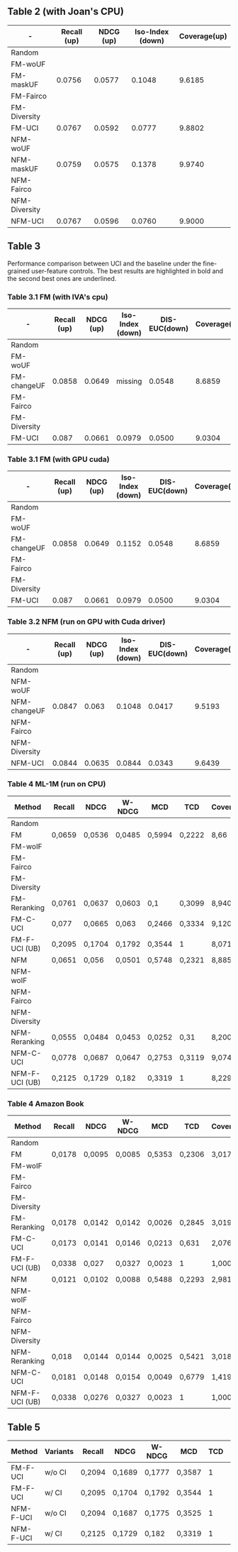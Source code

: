 ## Table 2 (with Joan's CPU)
| -      | Recall (up) | NDCG (up)   | Iso-Index (down) | Coverage(up) |
| ----------- | ----------- | ----------- | ----------- | ----------- | 
| Random      |             |             |             |            |
| FM-woUF      |             |             |             |            |
| FM-maskUF      |  0.0756   |     0.0577        |  0.1048           |   9.6185         |
| FM-Fairco      |             |             |             |            |
| FM-Diversity      |             |             |             |            |
| FM-UCI      |   0.0767          |     0.0592        |     0.0777        |     9.8802     |
| NFM-woUF      |             |             |             |            |
| NFM-maskUF      |   0.0759          |      0.0575       |  0.1378            |  9.9740        |
| NFM-Fairco      |             |             |             |            |
| NFM-Diversity      |             |             |             |            |
| NFM-UCI      |      0.0767    |      0.0596       |   0.0760          |     9.9000       |

## Table 3
Performance comparison between UCI and the baseline under the fine-grained user-feature controls. The best results are highlighted in bold and the second best ones are underlined. 

### Table 3.1 FM (with IVA's cpu)


| -      | Recall (up) | NDCG (up)   | Iso-Index (down) | DIS-EUC(down) |Coverage(up) |
| ----------- | ----------- | ----------- | ----------- | ----------- | ----------- | 
| Random      |             |             |             |            |    |
| FM-woUF      |             |             |             |            |   |
| FM-changeUF      |   0.0858          |       0.0649      |      missing       |     0.0548       |  8.6859 |
| FM-Fairco      |             |             |             |            |   |
| FM-Diversity      |             |             |             |            |    |
| FM-UCI      | 0.087    |   0.0661     |  0.0979       |    0.0500      |  9.0304 |



### Table 3.1 FM (with GPU cuda)

| -      | Recall (up) | NDCG (up)   | Iso-Index (down) | DIS-EUC(down) |Coverage(up) |
| ----------- | ----------- | ----------- | ----------- | ----------- | ----------- | 
| Random      |             |             |             |            |    |
| FM-woUF      |             |             |             |            |   |
| FM-changeUF      | 0.0858   |   0.0649     |   0.1152       |    0.0548       |  8.6859 |
| FM-Fairco      |             |             |             |            |   |
| FM-Diversity      |             |             |             |            |    |
| FM-UCI      |   0.087        |   0.0661       | 0.0979         |   0.0500        |  9.0304  |

### Table 3.2 NFM (run on GPU with Cuda driver)

| -      | Recall (up) | NDCG (up)   | Iso-Index (down) | DIS-EUC(down) |Coverage(up) |
| ----------- | ----------- | ----------- | ----------- | ----------- | ----------- | 
| Random      |             |             |             |            |    |
| NFM-woUF      |             |             |             |            |   |
| NFM-changeUF      | 0.0847    |  0.063  |   0.1048      |    0.0417    | 9.5193 |
| NFM-Fairco      |             |             |             |            |   |
| NFM-Diversity      |             |             |             |            |    |
| NFM-UCI      |    0.0844        |  0.0635        |    0.0844     |   0.0343        |  9.6439  |


### Table 4 ML-1M (run on CPU)

| Method         | Recall | NDCG   | W-NDCG | MCD    | TCD    | Coverage |
| -------------- | ------ | ------ | ------ | ------ | ------ | -------- |
| Random         |        |        |        |        |        |          |
| FM             | 0,0659 | 0,0536 | 0,0485 | 0,5994 | 0,2222 | 8,66     |
| FM-woIF        |        |        |        |        |        |          |
| FM-Fairco      |        |        |        |        |        |          |
| FM-Diversity   |        |        |        |        |        |          |
| FM-Reranking   | 0,0761 | 0,0637 | 0,0603 | 0,1    | 0,3099 | 8,9409   |
| FM-C-UCI       | 0,077  | 0,0665 | 0,063  | 0,2466 | 0,3334 | 9,1206   |
| FM-F-UCI (UB)  | 0,2095 | 0,1704 | 0,1792 | 0,3544 | 1      | 8,0712   |
| NFM            | 0,0651 | 0,056  | 0,0501 | 0,5748 | 0,2321 | 8,8854   |
| NFM-woIF       |        |        |        |        |        |          |
| NFM-Fairco     |        |        |        |        |        |          |
| NFM-Diversity  |        |        |        |        |        |          |
| NFM-Reranking  | 0,0555 | 0,0484 | 0,0453 | 0,0252 | 0,31   | 8,2002   |
| NFM-C-UCI      | 0,0778 | 0,0687 | 0,0647 | 0,2753 | 0,3119 | 9,0744   |
| NFM-F-UCI (UB) | 0,2125 | 0,1729 | 0,182  | 0,3319 | 1      | 8,2299   |

### Table 4 Amazon Book
| Method         | Recall | NDCG   | W-NDCG | MCD    | TCD    | Coverage |
| -------------- | ------ | ------ | ------ | ------ | ------ | -------- |
| Random         |        |        |        |        |        |          |
| FM             | 0,0178 | 0,0095 | 0,0085 | 0,5353 | 0,2306 | 3,0175   |
| FM-woIF        |        |        |        |        |        |          |
| FM-Fairco      |        |        |        |        |        |          |
| FM-Diversity   |        |        |        |        |        |          |
| FM-Reranking   | 0,0178 | 0,0142 | 0,0142 | 0,0026 | 0,2845 | 3,0196   |
| FM-C-UCI       | 0,0173 | 0,0141 | 0,0146 | 0,0213 | 0,631  | 2,0768   |
| FM-F-UCI (UB)  | 0,0338 | 0,027  | 0,0327 | 0,0023 | 1      | 1,0002   |
| NFM            | 0,0121 | 0,0102 | 0,0088 | 0,5488 | 0,2293 | 2,9818   |
| NFM-woIF       |        |        |        |        |        |          |
| NFM-Fairco     |        |        |        |        |        |          |
| NFM-Diversity  |        |        |        |        |        |          |
| NFM-Reranking  | 0,018  | 0,0144 | 0,0144 | 0,0025 | 0,5421 | 3,0184   |
| NFM-C-UCI      | 0,0181 | 0,0148 | 0,0154 | 0,0049 | 0,6779 | 1,419    |
| NFM-F-UCI (UB) | 0,0338 | 0,0276 | 0,0327 | 0,0023 | 1      | 1,0002   |

## Table 5 
| Method    | Variants | Recall | NDCG   | W-NDCG | MCD    | TCD | Coverage |
| --------- | -------- | ------ | ------ | ------ | ------ | --- | -------- |
| FM-F-UCI  | w/o CI   | 0,2094 | 0,1689 | 0,1777 | 0,3587 | 1   | 7,9519   |
| FM-F-UCI  | w/ CI    | 0,2095 | 0,1704 | 0,1792 | 0,3544 | 1   | 8,0712   |
| NFM-F-UCI | w/o CI   | 0,2094 | 0,1687 | 0,1775 | 0,3525 | 1   | 8,016    |
| NFM-F-UCI | w/ CI    | 0,2125 | 0,1729 | 0,182  | 0,3319 | 1   | 8,2299   |
